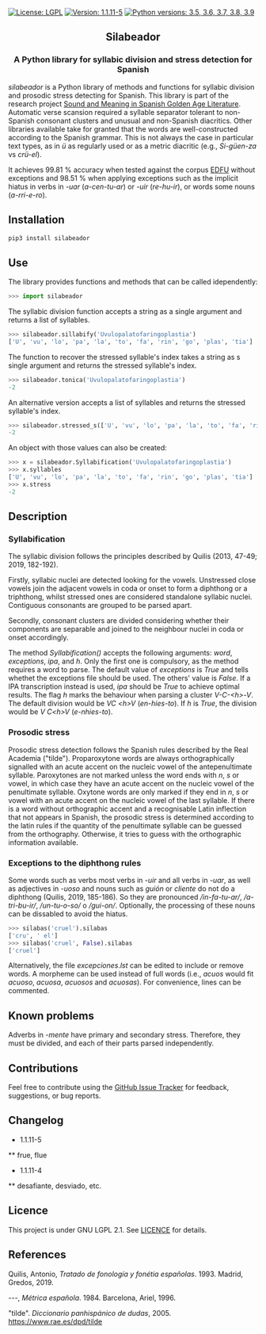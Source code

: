 [![License: LGPL](https://img.shields.io/github/license/fsanzl/silabeador)](https://opensource.org/licenses/LGPL-2.1)
[![Version: 1.1.11-5](https://img.shields.io/github/v/release/fsanzl/silabeador?include_prereleases)](https://pypi.org/project/silabeador/)
[![Python versions: 3.5, 3.6, 3.7, 3.8, 3.9](https://img.shields.io/pypi/pyversions/silabeador)](https://pypi.org/project/silabeador/)


<h2 align="center">Silabeador</h2>

<h3 align="center">A Python library for syllabic division and stress detection for Spanish</h2>

*silabeador* is a Python library of methods and functions for syllabic division and prosodic stress detecting for Spanish.
This library is part of the research project [Sound and Meaning in Spanish Golden Age Literature](https://soundandmeaning.univie.ac.at/). Automatic verse scansion required a syllable separator tolerant to non-Spanish consonant clusters and unusual and non-Spanish diacritics. Other libraries available take for granted that the words are well-constructed according to the Spanish grammar. This is not always the case in particular text types, as in *ü* as regularly used or as a metric diacritic (e.g., *Si-güen-za* vs *crü-el*).


It achieves 99.81 % accuracy when tested against the corpus [EDFU](https://github.com/linhd-postdata/edfu) without exceptions and 98.51 % when applying exceptions such as the implicit hiatus in verbs in *-uar* (*a-cen-tu-ar*) or *-uir* (*re-hu-ir*), or words some nouns (*a-rri-e-ro*).

## Installation

```bash
pip3 install silabeador
```

## Use

The library provides functions and methods that can be called idependently:


```python
>>> import silabeador
```

The syllabic division function accepts a string as a single argument and returns a list of syllables.

```python
>>> silabeador.sillabify('Uvulopalatofaringoplastia')
['U', 'vu', 'lo', 'pa', 'la', 'to', 'fa', 'rin', 'go', 'plas', 'tia']
```

The function to recover the stressed syllable's index takes a string as s single argument and returns the stressed syllable's index.

```python
>>> silabeador.tonica('Uvulopalatofaringoplastia')
-2
```

An alternative version accepts a list of syllables and returns the stressed syllable's index.

```python
>>> silabeador.stressed_s(['U', 'vu', 'lo', 'pa', 'la', 'to', 'fa', 'rin', 'go', 'plas', 'tia'])
-2
```

An object with those values can also be created:

```python
>>> x = silabeador.Syllabification('Uvulopalatofaringoplastia')
>>> x.syllables
['U', 'vu', 'lo', 'pa', 'la', 'to', 'fa', 'rin', 'go', 'plas', 'tia']
>>> x.stress
-2
``` 


## Description

### Syllabification

The syllabic division follows the principles described by Quilis (2013, 47-49; 2019, 182-192).

Firstly, syllabic nuclei are detected looking for the vowels. Unstressed close vowels join the adjacent vowels in coda or onset to form a diphthong or a triphthong, whilst stressed ones are considered standalone syllabic nuclei. Contiguous consonants are grouped to be parsed apart.

Secondly, consonant clusters are divided considering whether their components are separable and joined to the neighbour nuclei in coda or onset accordingly.

The method *Syllabification()* accepts the following arguments: *word*, *exceptions*, *ipa*, and *h*. Only the first one is compulsory, as the method requires a word to parse. The default value of *exceptions* is *True* and tells whethet the exceptions file should be used. The others' value is *False*. If a IPA transcription instead is used, *ipa* should be *True* to achieve optimal results. The flag *h* marks the behaviour when parsing a cluster *V-C-\<h\>-V*. The default division would be *VC \<h\>V* (*en-hies-to*). If *h* is *True*, the division would be *V C\<h\>V* (*e-nhies-to*).


### Prosodic stress

Prosodic stress detection follows the Spanish rules described by the Real Academia ("tilde"). Proparoxytone words are always orthographically signalled with an acute accent on the nucleic vowel of the antepenultimate syllable. Paroxytones are not marked unless the word ends with *n*, *s* or vowel, in which case they have an acute accent on the nucleic vowel of the penultimate syllable. Oxytone words are only marked if they end in *n*, *s* or vowel with an acute accent on the nucleic vowel of the last syllable. If there is a word without orthographic accent and a recognisable Latin inflection that not appears in Spanish, the prosodic stress is determined according to the latin rules if the quantity of the penultimate syllable can be guessed from the orthography. Otherwise, it tries to guess with the orthographic information available.

### Exceptions to the diphthong rules

Some words such as verbs most verbs in *-uir* and all verbs in *-uar*, as well as adjectives in *-uoso* and nouns such as *guión* or *cliente* do not do a diphthong (Quilis, 2019, 185-186). So they are pronounced */in-fa-tu-ar/*, */a-tri-bu-ir/*, */un-tu-o-so/* o */gui-on/*. Optionally, the processing of these nouns can be dissabled to avoid the hiatus.

```python
>>> silabas('cruel').silabas
['cru', ' el']
>>> silabas('cruel', False).silabas
['cruel']
```
Alternatively, the file *excepciones.lst* can be edited to include or remove words. A morpheme can be used instead of full words (i.e., *acuos* would fit *acuoso*, *acuosa*, *acuosos* and *acuosas*). For convenience, lines can be commented.

## Known problems

Adverbs in *-mente* have primary and secondary stress. Therefore, they must be divided, and each of their parts parsed  independently.


## Contributions

Feel free to contribute using the [GitHub Issue Tracker](https://github.com/fsanzl/silabeador/issues) for feedback, suggestions, or bug reports.

## Changelog

* 1.1.11-5

** frue, flue

* 1.1.11-4

** desafiante, desviado, etc.

## Licence

This project is under GNU LGPL 2.1. See [LICENCE](https://github.com/fsanzl/silabeador/LICENCE) for details.

## References

Quilis, Antonio, *Tratado de fonología y fonétia españolas*. 1993. Madrid, Gredos, 2019.

---, *Métrica española*. 1984. Barcelona, Ariel, 1996. 

"tilde". *Diccionario panhispánico de dudas*, 2005. https://www.rae.es/dpd/tilde
